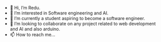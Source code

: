 - 👋 Hi, I’m Redu.
- 👀 I’m interested in Software engineering and AI.
- 🌱 I’m currently a student aspiring to become a software engineer.
- 💞️ I’m looking to collaborate on any project related to web development and AI and also arduino.
- 📫 How to reach me...

<!---
Sami9-0/Sami9-0 is a ✨ special ✨ repository because its `README.md` (this file) appears on your GitHub profile.
You can click the Preview link to take a look at your changes.
--->
